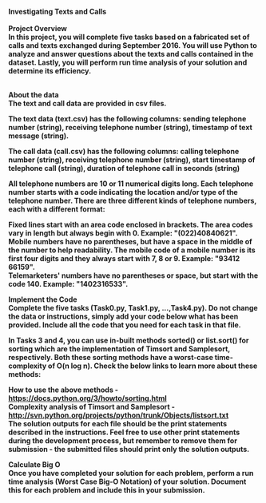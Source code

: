 <strong> Investigating Texts and Calls</strong> </br>
</br><strong>Project Overview<strong></br>
In this project, you will complete five tasks based on a fabricated set of calls and texts exchanged during September 2016. You will use Python to analyze and answer questions about the texts and calls contained in the dataset. Lastly, you will perform run time analysis of your solution and determine its efficiency.</br>


</br><strong>About the data</strong></br>
The text and call data are provided in csv files.</br>

The text data (text.csv) has the following columns: sending telephone number (string), receiving telephone number (string), timestamp of text message (string).</br>

The call data (call.csv) has the following columns: calling telephone number (string), receiving telephone number (string), start timestamp of telephone call (string), duration of telephone call in seconds (string)</br>

All telephone numbers are 10 or 11 numerical digits long. Each telephone number starts with a code indicating the location and/or type of the telephone number. There are three different kinds of telephone numbers, each with a different format:</br>

Fixed lines start with an area code enclosed in brackets. The area codes vary in length but always begin with 0. Example: "(022)40840621".</br>
Mobile numbers have no parentheses, but have a space in the middle of the number to help readability. The mobile code of a mobile number is its first four digits and they always start with 7, 8 or 9. Example: "93412 66159".</br>
Telemarketers' numbers have no parentheses or space, but start with the code 140. Example: "1402316533".</br>

<strong>Implement the Code</strong></br>
Complete the five tasks (Task0.py, Task1.py, ...,Task4.py). Do not change the data or instructions, simply add your code below what has been provided. Include all the code that you need for each task in that file.</br>

In Tasks 3 and 4, you can use in-built methods sorted() or list.sort() for sorting which are the implementation of Timsort and Samplesort, respectively. Both these sorting methods have a worst-case time-complexity of O(n log n). Check the below links to learn more about these methods:</br>

How to use the above methods - https://docs.python.org/3/howto/sorting.html</br>
Complexity analysis of Timsort and Samplesort - http://svn.python.org/projects/python/trunk/Objects/listsort.txt</br>
The solution outputs for each file should be the print statements described in the instructions. Feel free to use other print statements during the development process, but remember to remove them for submission - the submitted files should print only the solution outputs.</br>

<strong>Calculate Big O</strong></br>
Once you have completed your solution for each problem, perform a run time analysis (Worst Case Big-O Notation) of your solution. Document this for each problem and include this in your submission.</br>


